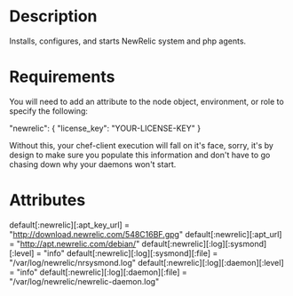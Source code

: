 Description
===========
Installs, configures, and starts NewRelic system and php agents.

Requirements
============
You will need to add an attribute to the node object, environment, or role to specify the following:

"newrelic": {
  "license_key": "YOUR-LICENSE-KEY"
}

Without this, your chef-client execution will fall on it's face, sorry, it's by design to make sure
you populate this information and don't have to go chasing down why your daemons won't start.

Attributes
==========
default[:newrelic][:apt_key_url] = "http://download.newrelic.com/548C16BF.gpg"
default[:newrelic][:apt_url] = "http://apt.newrelic.com/debian/"
default[:newrelic][:log][:sysmond][:level] = "info"
default[:newrelic][:log][:sysmond][:file] = "/var/log/newrelic/nrsysmond.log"
default[:newrelic][:log][:daemon][:level] = "info"
default[:newrelic][:log][:daemon][:file] = "/var/log/newrelic/newrelic-daemon.log"


